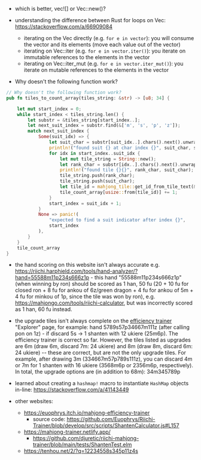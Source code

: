 - which is better, vec![] or Vec::new()?

- understanding the difference between Rust for loops on Vec: https://stackoverflow.com/a/66909084

  - iterating on the Vec directly (e.g. `for e in vector`): you will consume the vector and its elements (move each value out of the vector)
  - iterating on Vec::iter (e.g. `for e in vector.iter()`): you iterate on immutable references to the elements in the vector
  - iterating on Vec::iter_mut (e.g. `for e in vector.iter_mut()`): you iterate on mutable references to the elements in the vector

- Why doesn't the following function work?

```rust
// Why doesn't the following function work?
pub fn tiles_to_count_array(tiles_string: &str) -> [u8; 34] {

    let mut start_index = 0;
    while start_index < tiles_string.len() {
        let substr = &tiles_string[start_index..];
        let next_suit_index = substr.find(&['m', 's', 'p', 'z']);
        match next_suit_index {
            Some(suit_idx) => {
                let suit_char = substr[suit_idx..].chars().next().unwrap();
                println!("found suit {} at char index {}", suit_char, suit_idx);
                for idx in start_index..suit_idx {
                    let mut tile_string = String::new();
                    let rank_char = substr[idx..].chars().next().unwrap();
                    println!("found tile {}{}", rank_char, suit_char);
                    tile_string.push(rank_char);
                    tile_string.push(suit_char);
                    let tile_id = mahjong_tile::get_id_from_tile_text(&tile_string).unwrap();
                    tile_count_array[usize::from(tile_id)] += 1;
                }
                start_index = suit_idx + 1;
            }
            None => panic!(
                "expected to find a suit indicator after index {}",
                start_index
            ),
        }
    }
    tile_count_array
}
```

- the hand scoring on this website isn't always accurate e.g. https://riichi.harphield.com/tools/hand-analyzer/?hand=55588m11p234s666z1p - this hand "55588m11p234s666z1p" (when winning by ron) should be scored as 1 han, 50 fu (20 + 10 fu for closed ron + 8 fu for ankou of 6z/green dragon + 4 fu for ankou of 5m + 4 fu for minkou of 1p, since the tile was won by ron), e.g. https://mahjongo.com/tools/riichi-calculator, but was incorrectly scored as 1 han, 60 fu instead.

- the upgrade tiles isn't always complete on the [efficiency trainer](https://euophrys.itch.io/mahjong-efficiency-trainer) "Explorer" page, for example: hand 5789s57p34667m111z (after calling pon on 1z) - if discard 5s -> 1 shanten with 12 ukiere (25m6p). The efficiency trainer is correct so far. However, the tiles listed as upgrades are 6m (draw 6m, discard 7m: 24 ukiere) and 8m (draw 8m, discard 6m: 24 ukiere) -- these are correct, but are not the only upgrade tiles. For example, after drawing 3m (334667m57p789s111z), you can discard 4m or 7m for 1 shanten with 16 ukiere (3568m6p or 2356m6p, respectively). In total, the upgrade options are (in addition to 68m): 34m345789p

- learned about creating a `hashmap!` macro to instantiate `HashMap` objects in-line: https://stackoverflow.com/a/41143449

- other websites:
  - https://euophrys.itch.io/mahjong-efficiency-trainer
    - source code: https://github.com/Euophrys/Riichi-Trainer/blob/develop/src/scripts/ShantenCalculator.js#L157
  - https://mahjong-trainer.netlify.app/
    - https://github.com/djuretic/riichi-mahjong-trainer/blob/main/tests/ShantenTest.elm
  - https://tenhou.net/2/?q=12234558s345p11z4s
